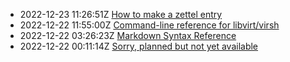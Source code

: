 * 2022-12-23 11:26:51Z [How to make a zettel entry](../1)
* 2022-12-22 11:55:00Z [Command-line reference for libvirt/virsh](../3)
* 2022-12-22 03:26:23Z [Markdown Syntax Reference](../2)
* 2022-12-22 00:11:14Z [Sorry, planned but not yet available](../0)
